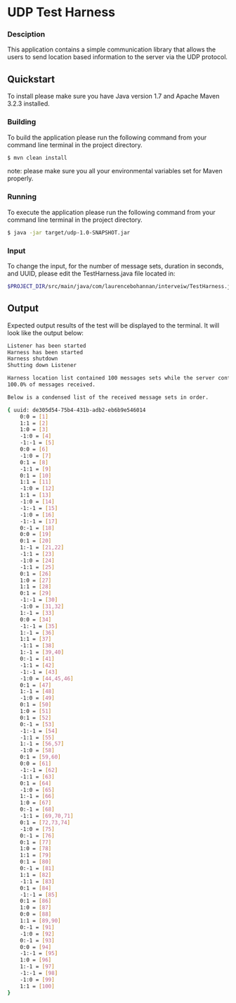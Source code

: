 # UDP Test Harness


### Desciption
This application contains a simple communication library that allows the users to send location based information to the server via the UDP protocol.

## Quickstart

To install please make sure you have Java version 1.7 and Apache Maven 3.2.3 installed.

### Building
 To build the application please run the following command from your command line terminal in the project directory.

```bash
$ mvn clean install
```

note: please make sure you all your environmental variables set for Maven properly.

### Running
To execute the application please run the following command from your command line terminal in the project directory.

```bash
$ java -jar target/udp-1.0-SNAPSHOT.jar
```

### Input
To change the input, for the number of message sets, duration in seconds, and UUID, please edit the TestHarness.java file located in:
```bash
$PROJECT_DIR/src/main/java/com/laurencebohannan/interveiw/TestHarness.java
```

## Output
Expected output results of the test will be displayed to the terminal. It will look like the output below:

```bash
Listener has been started
Harness has been started
Harness shutdown
Shutting down Listener

Harness location list contained 100 messages sets while the server contained 100 messages sets.
100.0% of messages received.

Below is a condensed list of the received message sets in order.

{ uuid: de305d54-75b4-431b-adb2-eb6b9e546014
	0:0 = [1]
	1:1 = [2]
	1:0 = [3]
	-1:0 = [4]
	-1:-1 = [5]
	0:0 = [6]
	-1:0 = [7]
	0:1 = [8]
	-1:1 = [9]
	0:1 = [10]
	1:1 = [11]
	-1:0 = [12]
	1:1 = [13]
	-1:0 = [14]
	-1:-1 = [15]
	-1:0 = [16]
	-1:-1 = [17]
	0:-1 = [18]
	0:0 = [19]
	0:1 = [20]
	1:-1 = [21,22]
	-1:1 = [23]
	-1:0 = [24]
	-1:1 = [25]
	0:1 = [26]
	1:0 = [27]
	1:1 = [28]
	0:1 = [29]
	-1:-1 = [30]
	-1:0 = [31,32]
	1:-1 = [33]
	0:0 = [34]
	-1:-1 = [35]
	1:-1 = [36]
	1:1 = [37]
	-1:1 = [38]
	1:-1 = [39,40]
	0:-1 = [41]
	-1:1 = [42]
	-1:-1 = [43]
	-1:0 = [44,45,46]
	0:1 = [47]
	1:-1 = [48]
	-1:0 = [49]
	0:1 = [50]
	1:0 = [51]
	0:1 = [52]
	0:-1 = [53]
	-1:-1 = [54]
	-1:1 = [55]
	1:-1 = [56,57]
	-1:0 = [58]
	0:1 = [59,60]
	0:0 = [61]
	-1:-1 = [62]
	-1:1 = [63]
	0:1 = [64]
	-1:0 = [65]
	1:-1 = [66]
	1:0 = [67]
	0:-1 = [68]
	-1:1 = [69,70,71]
	0:1 = [72,73,74]
	-1:0 = [75]
	0:-1 = [76]
	0:1 = [77]
	1:0 = [78]
	1:1 = [79]
	0:1 = [80]
	0:-1 = [81]
	1:1 = [82]
	-1:1 = [83]
	0:1 = [84]
	-1:-1 = [85]
	0:1 = [86]
	1:0 = [87]
	0:0 = [88]
	1:1 = [89,90]
	0:-1 = [91]
	-1:0 = [92]
	0:-1 = [93]
	0:0 = [94]
	-1:-1 = [95]
	1:0 = [96]
	1:-1 = [97]
	-1:-1 = [98]
	-1:0 = [99]
	1:1 = [100]
}
```
